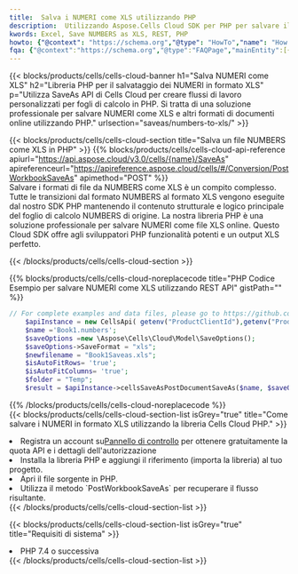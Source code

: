 ```yaml
---
title:  Salva i NUMERI come XLS utilizzando PHP
description:  Utilizzando Aspose.Cells Cloud SDK per PHP per salvare il file in formato NUMERI come file in formato XLS.
kwords: Excel, Save NUMBERS as XLS, REST, PHP
howto: {"@context": "https://schema.org","@type": "HowTo","name": "How to save NUMBERS as XLS using the Cells Cloud PHP library.","description": "How to save NUMBERS as XLS using the Cells Cloud PHP library.","image": {"@type": "ImageObject"},"url": "/php/saveas/numbers-to-xls/","step": [{ "@type": "HowToStep","name": "How to save NUMBERS as XLS using the Cells Cloud PHP library. step 1", "image": {"@type": "ImageObject",},"url": "/php/saveas/numbers-to-xls/","text": "Register an account at <a href='https://dashboard.aspose.cloud/'>Dashboard</a> to get free API quota & authorization details",},{ "@type": "HowToStep","name": "How to save NUMBERS as XLS using the Cells Cloud PHP library. step 1", "image": {"@type": "ImageObject",},"url": "/php/saveas/numbers-to-xls/","text": "Install PHP library and add the reference (import the library) to your project.",},{ "@type": "HowToStep","name": "How to save NUMBERS as XLS using the Cells Cloud PHP library. step 1", "image": {"@type": "ImageObject",},"url": "/php/saveas/numbers-to-xls/","text": "Open the source file in PHP.",},{ "@type": "HowToStep","name": "How to save NUMBERS as XLS using the Cells Cloud PHP library. step 1", "image": {"@type": "ImageObject",},"url": "/php/saveas/numbers-to-xls/","text": "Use the `PostWorkbookSaveAs` method to retrieve the resulting stream.",}, ],"supply": {"@type": "HowToSupply","name": "document"},"tool": [{"@type": "HowToTool","name": "phpstorm, Visual Studio Code, Eclipse"},{"@type": "HowToTool","name": "Aspose Cells"}],"totalTime": "PT6M"}
fqa: {"@context":"https://schema.org","@type":"FAQPage","mainEntity":[{"@type":"Question","name":"Why save file as other formats file in C# using REST API?","acceptedAnswer":{"@type":"Answer","text":"Documents are encoded in many ways, and some files may be incompatible with the software you use. To open and read such files, just save them as appropriate file formats.<br/><ol><li>Install .NET SDK and add the reference (import the library) to your project.</li><li>Open the source file in C# using REST API.</li><li>Call the PostWorkbookSaveAsRequest() method, passing an output filename with required extension.</li><li>Get the result of save as a separate file.</li></ol>"}},{"@type":"Question","name":"What file formats can I save as with your C# library?","acceptedAnswer":{"@type":"Answer","text":"We support a variety of file formats for conversion using .NET library, including XLSX, Excel, xls , PDF, CSV, HTML, Markdown, XML, PNG, JPG, TIFF, Json, TXT and many more."}},{"@type":"Question","name":"What is the maximum allowed file size for conversion using this .NET library?","acceptedAnswer":{"@type":"Answer","text":"There are no file size limits for format conversions using .NET library."}}]}
---
```

{{< blocks/products/cells/cells-cloud-banner h1="Salva NUMERI come XLS" h2="Libreria PHP per il salvataggio dei NUMERI in formato XLS" p="Utilizza SaveAs API di Cells Cloud per creare flussi di lavoro personalizzati per fogli di calcolo in PHP. Si tratta di una soluzione professionale per salvare NUMERI come XLS e altri formati di documenti online utilizzando PHP." urlsection="saveas/numbers-to-xls/" >}}

{{< blocks/products/cells/cells-cloud-section title="Salva un file NUMBERS come XLS in PHP" >}}
{{% blocks/products/cells/cells-cloud-api-reference apiurl="https://api.aspose.cloud/v3.0/cells/{name}/SaveAs" apireferenceurl="https://apireference.aspose.cloud/cells/#/Conversion/PostWorkbookSaveAs" apimethod="POST" %}}
<br/>
Salvare i formati di file da NUMBERS come XLS è un compito complesso. Tutte le transizioni dal formato NUMBERS al formato XLS vengono eseguite dal nostro SDK PHP mantenendo il contenuto strutturale e logico principale del foglio di calcolo NUMBERS di origine. La nostra libreria PHP è una soluzione professionale per salvare NUMERI come file XLS online. Questo Cloud SDK offre agli sviluppatori PHP funzionalità potenti e un output XLS perfetto.

{{< /blocks/products/cells/cells-cloud-section >}}

{{% blocks/products/cells/cells-cloud-noreplacecode title="PHP Codice Esempio per salvare NUMERI come XLS utilizzando REST API" gistPath="" %}}
  
```php
// For complete examples and data files, please go to https://github.com/aspose-cells-cloud/aspose-cells-cloud-php/
    $apiInstance = new CellsApi( getenv("ProductClientId"),getenv("ProductClientSecret") );
    $name ='Book1.numbers';
    $saveOptions =new \Aspose\Cells\Cloud\Model\SaveOptions();
    $saveOptions->SaveFormat = "xls";
    $newfilename = "Book1Saveas.xls";
    $isAutoFitRows= 'true';
    $isAutoFitColumns= 'true';
    $folder = "Temp";
    $result = $apiInstance->cellsSaveAsPostDocumentSaveAs($name, $saveOptions, $newfilename,$isAutoFitRows, $isAutoFitColumns, $folder);
```
  
{{% /blocks/products/cells/cells-cloud-noreplacecode %}}
<br/>
{{< blocks/products/cells/cells-cloud-section-list isGrey="true" title="Come salvare i NUMERI in formato XLS utilizzando la libreria Cells Cloud PHP." >}}
<li> Registra un account su<a href="https://dashboard.aspose.cloud/">Pannello di controllo</a> per ottenere gratuitamente la quota API e i dettagli dell'autorizzazione</li>
<li>Installa la libreria PHP e aggiungi il riferimento (importa la libreria) al tuo progetto.</li>
<li>Apri il file sorgente in PHP.</li>
<li>Utilizza il metodo `PostWorkbookSaveAs` per recuperare il flusso risultante.</li>
{{< /blocks/products/cells/cells-cloud-section-list >}}

{{< blocks/products/cells/cells-cloud-section-list isGrey="true" title="Requisiti di sistema" >}}
<li>PHP 7.4 o successiva</li>
{{< /blocks/products/cells/cells-cloud-section-list >}}
